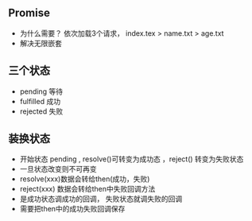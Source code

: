 ## Promise
- 为什么需要？
    依次加载3个请求， index.tex > name.txt > age.txt
- 解决无限嵌套

## 三个状态
- pending  等待
- fulfilled   成功
- rejected  失败

## 装换状态
- 开始状态 pending , resolve()可转变为成功态 ，reject() 转变为失败状态
- 一旦状态改变则不可再变
- resolve(xxx)数据会转给then(成功，失败)
- reject(xxx) 数据会转给then中失败回调方法
- 是成功状态调成功的回调， 失败状态就调失败的回调
- 需要把then中的成功失败回调保存
